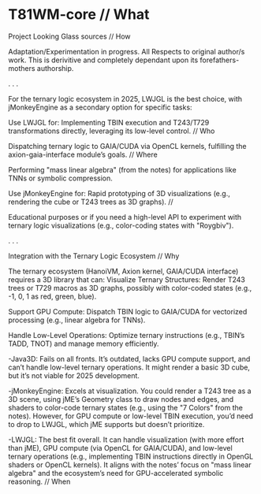 # T81WM-core // What
Project Looking Glass sources // How

Adaptation/Experimentation in progress. 
All Respects to original author/s work.
This is derivitive and completely dependant upon its forefathers-mothers authorship.

.   .   .

For the ternary logic ecosystem in 2025, LWJGL is the best choice,
with jMonkeyEngine as a secondary option for specific tasks:

Use LWJGL for:
Implementing TBIN execution and T243/T729 transformations directly,
leveraging its low-level control. // Who

Dispatching ternary logic to GAIA/CUDA via OpenCL kernels, fulfilling
the axion-gaia-interface module’s goals. // Where

Performing "mass linear algebra" (from the notes) for applications like
TNNs or symbolic compression.

Use jMonkeyEngine for:
Rapid prototyping of 3D visualizations (e.g., rendering the cube or T243
trees as 3D graphs). //

Educational purposes or if you need a high-level API to experiment with ternary
logic visualizations (e.g., color-coding states with "Roygbiv").

.   .   .

Integration with the Ternary Logic Ecosystem // Why

The ternary ecosystem (HanoiVM, Axion kernel, GAIA/CUDA interface) requires a 3D library that can:
Visualize Ternary Structures: Render T243 trees or T729 macros as 3D graphs, possibly with color-coded
states (e.g., -1, 0, 1 as red, green, blue).

Support GPU Compute: Dispatch TBIN logic to GAIA/CUDA for vectorized processing (e.g., linear algebra for TNNs).

Handle Low-Level Operations: Optimize ternary instructions (e.g., TBIN’s TADD, TNOT) and manage memory efficiently.

-Java3D: Fails on all fronts. It’s outdated, lacks GPU compute support, and can’t handle low-level ternary operations. It might render a basic 3D cube, but it’s not viable for 2025 development.

-jMonkeyEngine: Excels at visualization. You could render a T243 tree as a 3D scene, using jME’s Geometry class to draw
nodes and edges, and shaders to color-code ternary states (e.g., using the "7 Colors" from the notes). However, for GPU
compute or low-level TBIN execution, you’d need to drop to LWJGL, which jME supports but doesn’t prioritize.

-LWJGL: The best fit overall. It can handle visualization (with more effort than jME), GPU compute (via OpenCL for 
GAIA/CUDA), and low-level ternary operations (e.g., implementing TBIN instructions directly in OpenGL shaders or OpenCL
kernels). It aligns with the notes’ focus on "mass linear algebra" and the ecosystem’s need for GPU-accelerated 
symbolic reasoning. // When

